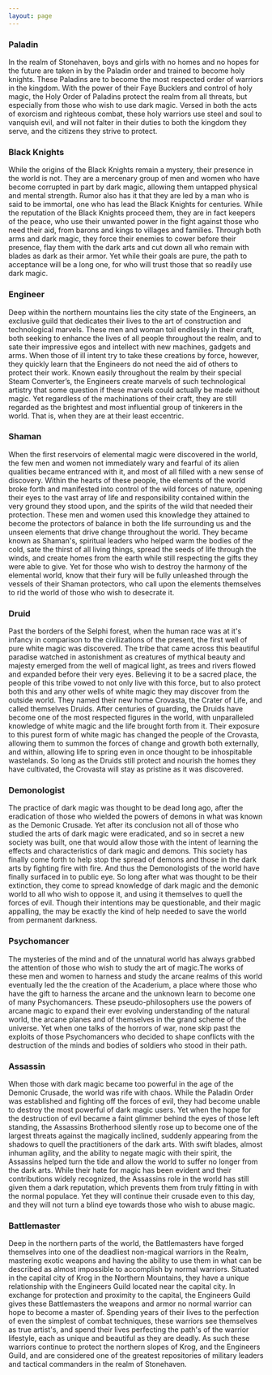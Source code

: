 ```yaml
---
layout: page
---
```


### Paladin
In the realm of Stonehaven, boys and girls with no homes and no hopes for the future are taken in by the Paladin order and trained to become holy knights. These Paladins are to become the most respected order of warriors in the kingdom. With the power of their Faye Bucklers and control of holy magic, the Holy Order of Paladins protect the realm from all threats, but especially from those who wish to use dark magic. Versed in both the acts of exorcism and righteous combat, these holy warriors use steel and soul to vanquish evil, and will not falter in their duties to both the kingdom they serve, and the citizens they strive to protect.

### Black Knights 
While the origins of the Black Knights remain a mystery, their presence in the world is not. They are a mercenary group of men and women who have become corrupted in part by dark magic, allowing them untapped physical and mental strength. Rumor also has it that they are led by a man who is said to be immortal, one who has lead the Black Knights for centuries. While the reputation of the Black Knights proceed them, they are in fact keepers of the peace, who use their unwanted power in the fight against those who need their aid, from barons and kings to villages and families. Through both arms and dark magic, they force their enemies to cower before their presence, flay them with the dark arts and cut down all who remain with blades as dark as their armor. Yet while their goals are pure, the path to acceptance will be a long one, for who will trust those that so readily use dark magic.

### Engineer 
Deep within the northern mountains lies the city state of the Engineers, an exclusive guild that dedicates their lives to the art of construction and technological marvels. These men and woman toil endlessly in their craft, both seeking to enhance the lives of all people throughout the realm, and to sate their impressive egos and intellect with new machines, gadgets and arms. When those of ill intent try to take these creations by force, however, they quickly learn that the Engineers do not need the aid of others to protect their work. Known easily throughout the realm by their special Steam Converter’s, the Engineers create marvels of such technological artistry that some question if these marvels could actually be made without magic. Yet regardless of the machinations of their craft, they are still regarded as the brightest and most influential group of tinkerers in the world. That is, when they are at their least eccentric.

### Shaman
When the first reservoirs of elemental magic were discovered in the world, the few men and women not immediately wary and fearful of its alien qualities became entranced with it, and most of all filled with a new sense of discovery. Within the hearts of these people, the elements of the world broke forth and manifested into control of the wild forces of nature, opening their eyes to the vast array of life and responsibility contained within the very ground they stood upon, and the spirits of the wild that needed their protection. These men and women used this knowledge they attained to become the protectors of balance in both the life surrounding us and the unseen elements that drive change throughout the world. They became known as Shaman's, spiritual leaders who helped warm the bodies of the cold, sate the thirst of all living things, spread the seeds of life through the winds, and create homes from the earth while still respecting the gifts they were able to give. Yet for those who wish to destroy the harmony of the elemental world, know that their fury will be fully unleashed through the vessels of their Shaman protectors, who call upon the elements themselves to rid the world of those who wish to desecrate it. 

### Druid 
Past the borders of the Selphi forest, when the human race was at it's infancy in comparison to the civilizations of the present, the first well of pure white magic was discovered. The tribe that came across this beautiful paradise watched in astonishment as creatures of mythical beauty and majesty emerged from the well of magical light, as trees and rivers flowed and expanded before their very eyes. Believing it to be a sacred place, the people of this tribe vowed to not only live with this force, but to also protect both this and any other wells of white magic they may discover from the outside world. They named their new home Crovasta, the Crater of Life, and called themselves Druids. After centuries of guarding, the Druids have become one of the most respected figures in the world, with unparalleled knowledge of white magic and the life brought forth from it. Their exposure to this purest form of white magic has changed the people of the Crovasta, allowing them to summon the forces of change and growth both externally, and within, allowing life to spring even in once thought to be inhospitable wastelands. So long as the Druids still protect and nourish the homes they have cultivated, the Crovasta will stay as pristine as it was discovered.

### Demonologist 
The practice of dark magic was thought to be dead long ago, after the eradication of those who wielded the powers of demons in what was known as the Demonic Crusade. Yet after its conclusion not all of those who studied the arts of dark magic were eradicated, and so in secret a new society was built, one that would allow those with the intent of learning the effects and characteristics of dark magic and demons. This society has finally come forth to help stop the spread of demons and those in the dark arts by fighting fire with fire. And thus the Demonologists of the world have finally surfaced in to public eye. So long after what was thought to be their extinction, they come to spread knowledge of dark magic and the demonic world to all who wish to oppose it, and using it themselves to quell the forces of evil. Though their intentions may be questionable, and their magic appalling, the may be exactly the kind of help needed to save the world from permanent darkness.

### Psychomancer
The mysteries of the mind and of the unnatural world has always grabbed the attention of those who wish to study the art of magic.The works of these men and women to harness and study the arcane realms of this world eventually led the the creation of the Acaderium, a place where those who have the gift to harness the arcane and the unknown learn to become one of many Psychomancers. These pseudo-philosophers  use the powers of arcane magic to expand their ever evolving understanding of the natural world, the arcane planes and of themselves in the grand scheme of the universe. Yet when one talks of the horrors of war, none skip past the exploits of those Psychomancers who decided to shape conflicts with the destruction of the minds and bodies of soldiers who stood in their path.

### Assassin 
When those with dark magic became too powerful in the age of the Demonic Crusade, the world was rife with chaos. While the Paladin Order was established and fighting off the forces of evil, they had become unable to destroy the most powerful of dark magic users. Yet when the hope for the destruction of evil became a faint glimmer behind the eyes of those left standing, the Assassins Brotherhood silently rose up to become one of the largest threats against the magically inclined, suddenly appearing from the shadows to quell the practitioners of the dark arts. With swift blades, almost inhuman agility, and the ability to negate magic with their spirit, the Assassins helped turn the tide and allow the world to suffer no longer from the dark arts. While their hate for magic has been evident and their contributions widely recognized, the Assassins role in the world has still given them a dark reputation, which prevents them from truly fitting in with the normal populace. Yet they will continue their crusade even to this day, and they will not turn a blind eye towards those who wish to abuse magic.

### Battlemaster 
Deep in the northern parts of the world, the Battlemasters have forged themselves into one of the deadliest non-magical warriors in the Realm, mastering exotic weapons and having the ability to use them in what can be described as almost impossible to accomplish by normal warriors. Situated in the capital city of Krog in the Northern Mountains, they have a unique  relationship with the Engineers Guild located near the capital city. In exchange for protection and proximity to the capital, the Engineers Guild gives these Battlemasters the weapons and armor no normal warrior can hope to become a master of. Spending years of their lives to the perfection of even the simplest of combat techniques, these warriors see themselves as true artist's, and spend their lives perfecting the path's of the warrior lifestyle, each as unique and beautiful as they are deadly. As such these warriors continue to protect the northern slopes of Krog, and the Engineers Guild, and are considered one of the greatest repositories of military leaders and tactical commanders in the realm of Stonehaven.
